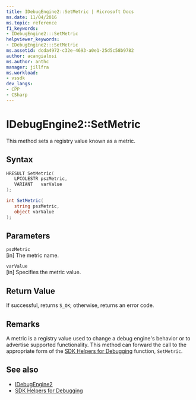 ```yaml
---
title: IDebugEngine2::SetMetric | Microsoft Docs
ms.date: 11/04/2016
ms.topic: reference
f1_keywords:
- IDebugEngine2:::SetMetric
helpviewer_keywords:
- IDebugEngine2:::SetMetric
ms.assetid: dcda4972-c32e-4693-a0e1-25d5c58b9782
author: acangialosi
ms.author: anthc
manager: jillfra
ms.workload:
- vssdk
dev_langs:
- CPP
- CSharp
---
```

# IDebugEngine2::SetMetric
This method sets a registry value known as a metric.

## Syntax

```cpp
HRESULT SetMetric(
   LPCOLESTR pszMetric,
   VARIANT   varValue
);
```

```csharp
int SetMetric(
   string pszMetric,
   object varValue
);
```

## Parameters
`pszMetric`\
[in] The metric name.

`varValue`\
[in] Specifies the metric value.

## Return Value
 If successful, returns `S_OK`; otherwise, returns an error code.

## Remarks
 A metric is a registry value used to change a debug engine's behavior or to advertise supported functionality. This method can forward the call to the appropriate form of the [SDK Helpers for Debugging](../../../extensibility/debugger/reference/sdk-helpers-for-debugging.md) function, `SetMetric`.

## See also
- [IDebugEngine2](../../../extensibility/debugger/reference/idebugengine2.md)
- [SDK Helpers for Debugging](../../../extensibility/debugger/reference/sdk-helpers-for-debugging.md)
